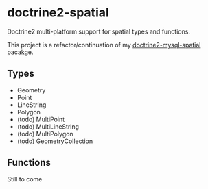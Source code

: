 # doctrine2-spatial

Doctrine2 multi-platform support for spatial types and functions.

This project is a refactor/continuation of my [doctrine2-mysql-spatial](https://github.com/djlambert/doctrine2-mysql-spatial) pacakge.

## Types
* Geometry
* Point
* LineString
* Polygon
* (todo) MultiPoint
* (todo) MultiLineString
* (todo) MultiPolygon
* (todo) GeometryCollection

## Functions
Still to come
